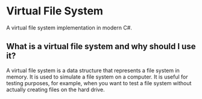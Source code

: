 # Virtual File System
A virtual file system implementation in modern C#.

## What is a virtual file system and why should I use it?
A virtual file system is a data structure that represents a file system in memory. It is used to simulate a file system on a computer. It is useful for testing purposes, for example, when you want to test a file system without actually creating files on the hard drive.
